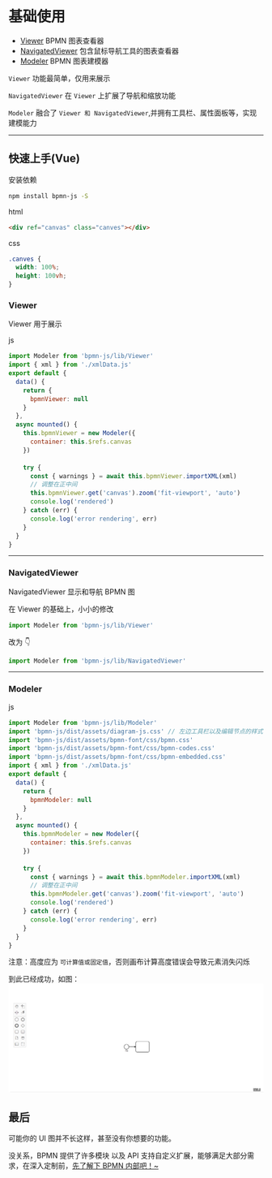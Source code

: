 # 基础使用

- [Viewer](https://github.com/bpmn-io/bpmn-js/blob/master/lib/Viewer.js) BPMN 图表查看器
- [NavigatedViewer](https://github.com/bpmn-io/bpmn-js/blob/master/lib/NavigatedViewer.js) 包含鼠标导航工具的图表查看器
- [Modeler](https://github.com/bpmn-io/bpmn-js/blob/master/lib/Modeler.js) BPMN 图表建模器

`Viewer` 功能最简单，仅用来展示

`NavigatedViewer` 在 `Viewer` 上扩展了导航和缩放功能

`Modeler` 融合了 `Viewer 和 NavigatedViewer`,并拥有工具栏、属性面板等，实现建模能力

---

## 快速上手(Vue)

安装依赖

```bash
npm install bpmn-js -S
```

html

```html
<div ref="canvas" class="canves"></div>
```

css

```css
.canves {
  width: 100%;
  height: 100vh;
}
```

### Viewer

Viewer 用于展示

js

```js
import Modeler from 'bpmn-js/lib/Viewer'
import { xml } from './xmlData.js'
export default {
  data() {
    return {
      bpmnViewer: null
    }
  },
  async mounted() {
    this.bpmnViewer = new Modeler({
      container: this.$refs.canvas
    })

    try {
      const { warnings } = await this.bpmnViewer.importXML(xml)
      // 调整在正中间
      this.bpmnViewer.get('canvas').zoom('fit-viewport', 'auto')
      console.log('rendered')
    } catch (err) {
      console.log('error rendering', err)
    }
  }
}
```

---

### NavigatedViewer

NavigatedViewer 显示和导航 BPMN 图

在 Viewer 的基础上，小小的修改

```js
import Modeler from 'bpmn-js/lib/Viewer'
```

改为 👇

```js
import Modeler from 'bpmn-js/lib/NavigatedViewer'
```

---

### Modeler

js

```js
import Modeler from 'bpmn-js/lib/Modeler'
import 'bpmn-js/dist/assets/diagram-js.css' // 左边工具栏以及编辑节点的样式
import 'bpmn-js/dist/assets/bpmn-font/css/bpmn.css'
import 'bpmn-js/dist/assets/bpmn-font/css/bpmn-codes.css'
import 'bpmn-js/dist/assets/bpmn-font/css/bpmn-embedded.css'
import { xml } from './xmlData.js'
export default {
  data() {
    return {
      bpmnModeler: null
    }
  },
  async mounted() {
    this.bpmnModeler = new Modeler({
      container: this.$refs.canvas
    })

    try {
      const { warnings } = await this.bpmnModeler.importXML(xml)
      // 调整在正中间
      this.bpmnModeler.get('canvas').zoom('fit-viewport', 'auto')
      console.log('rendered')
    } catch (err) {
      console.log('error rendering', err)
    }
  }
}
```

注意：高度应为 `可计算值或固定值`，否则画布计算高度错误会导致元素消失闪烁

到此已经成功，如图：
![init_bpmn](./img/init_bpmn.png)

## 最后

可能你的 UI 图并不长这样，甚至没有你想要的功能。

没关系，BPMN 提供了许多模块 以及 API 支持自定义扩展，能够满足大部分需求，在深入定制前，[先了解下 BPMN 内部吧！~](./quickIntroduction.md)
